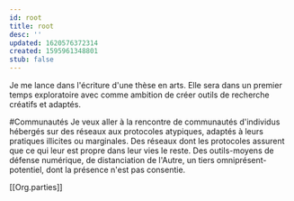 ```yaml
---
id: root
title: root
desc: ''
updated: 1620576372314
created: 1595961348801
stub: false
---
```


Je me lance dans l'écriture d'une thèse en arts. 
Elle sera dans un premier temps exploratoire avec comme ambition de créer outils de recherche créatifs et adaptés. 

#Communautés
Je veux aller à la rencontre de communautés d'individus hébergés sur des réseaux aux protocoles atypiques, adaptés à leurs pratiques illicites ou marginales. 
Des réseaux dont les protocoles assurent que ce qui leur est propre dans leur vies le reste. Des outils-moyens de défense numérique, de distanciation de l'Autre, un tiers omniprésent-potentiel, dont la présence n'est pas consentie. 

[[Org.parties]]
